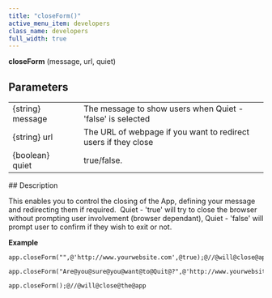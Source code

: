 ```yaml
---
title: "closeForm()"
active_menu_item: developers
class_name: developers
full_width: true
---
```



**closeForm** (message, url, quiet)

## Parameters

<table>
<tr>
<td width="142">
{string} message

</td>
<td width="15">
</td>
<td width="723">
The message to show users when Quiet - 'false' is selected

</td>
</tr>
<tr>
<td width="142">
{string} url

</td>
<td width="15">
</td>
<td width="723">
The URL of webpage if you want to redirect users if they close

</td>
</tr>
<tr>
<td width="142">
{boolean} quiet

</td>
<td width="15">
</td>
<td width="723">
true/false.

</td>
</tr>
</table>
## Description

This enables you to control the closing of the App, defining your message and redirecting them if required.  Quiet - 'true' will try to close the browser without prompting user involvement (browser dependant), Quiet - 'false' will prompt user to confirm if they wish to exit or not.

**Example**

     
    app.closeForm("",@'http://www.yourwebsite.com',@true);@//@will@close@app@and@redirect@the@user
     
    app.closeForm("Are@you@sure@you@want@to@Quit@?",@'http://www.yourwebsite.com',@false);@//@will@present@message@to@users@to@confirm@and@then@redirect@the@user
     
    app.closeForm();@//@will@close@the@app
     
   

